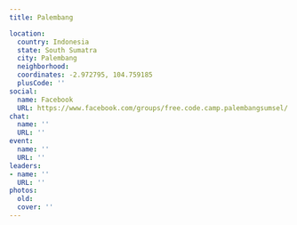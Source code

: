 ```yaml
---
title: Palembang

location:
  country: Indonesia
  state: South Sumatra
  city: Palembang
  neighborhood: 
  coordinates: -2.972795, 104.759185
  plusCode: ''
social:
  name: Facebook
  URL: https://www.facebook.com/groups/free.code.camp.palembangsumsel/
chat:
  name: ''
  URL: ''
event:
  name: ''
  URL: ''
leaders:
- name: ''
  URL: ''
photos:
  old: 
  cover: ''
---
```

